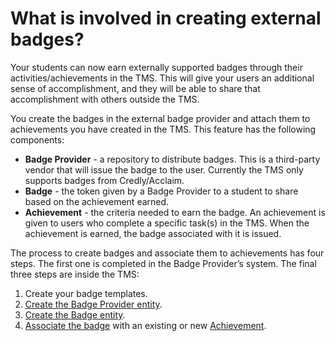 # What is involved in creating external badges?

Your students can now earn externally supported badges through their activities/achievements in the TMS. This will give your users an additional sense of accomplishment, and they will be able to share that accomplishment with others outside the TMS.

You create the badges in the external badge provider and attach them to achievements you have created in the TMS. This feature has the following components: 
- **Badge Provider** - a repository to distribute badges. This is a third-party vendor that will issue the badge to the user. Currently the TMS only supports badges from Credly/Acclaim.
- **Badge** - the token given by a Badge Provider to a student to share based on the achievement earned.
- **Achievement** - the criteria needed to earn the badge. An achievement is given to users who complete a specific task(s) in the TMS. When the achievement is earned, the badge associated with it is issued.

The process to create badges and associate them to achievements has four steps. The first one is completed in the Badge Provider’s system. The final three steps are inside the TMS:
1. Create your badge templates. 
1. [Create the Badge Provider entity](create-badge-provider.md).
1. [Create the Badge entity](create-badge.md).
1. [Associate the badge](associate-badge.md) with an existing or new [Achievement](create-achievements-to-motivate-learners.md).


